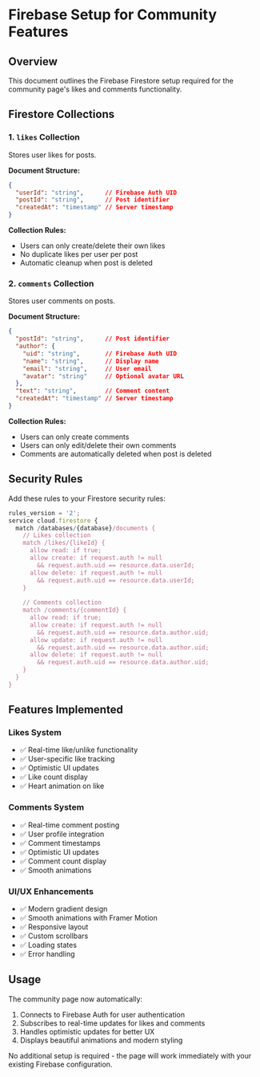 # Firebase Setup for Community Features

## Overview
This document outlines the Firebase Firestore setup required for the community page's likes and comments functionality.

## Firestore Collections

### 1. `likes` Collection
Stores user likes for posts.

**Document Structure:**
```json
{
  "userId": "string",      // Firebase Auth UID
  "postId": "string",      // Post identifier
  "createdAt": "timestamp" // Server timestamp
}
```

**Collection Rules:**
- Users can only create/delete their own likes
- No duplicate likes per user per post
- Automatic cleanup when post is deleted

### 2. `comments` Collection
Stores user comments on posts.

**Document Structure:**
```json
{
  "postId": "string",      // Post identifier
  "author": {
    "uid": "string",       // Firebase Auth UID
    "name": "string",      // Display name
    "email": "string",     // User email
    "avatar": "string"     // Optional avatar URL
  },
  "text": "string",        // Comment content
  "createdAt": "timestamp" // Server timestamp
}
```

**Collection Rules:**
- Users can only create comments
- Users can only edit/delete their own comments
- Comments are automatically deleted when post is deleted

## Security Rules

Add these rules to your Firestore security rules:

```javascript
rules_version = '2';
service cloud.firestore {
  match /databases/{database}/documents {
    // Likes collection
    match /likes/{likeId} {
      allow read: if true;
      allow create: if request.auth != null 
        && request.auth.uid == resource.data.userId;
      allow delete: if request.auth != null 
        && request.auth.uid == resource.data.userId;
    }
    
    // Comments collection
    match /comments/{commentId} {
      allow read: if true;
      allow create: if request.auth != null 
        && request.auth.uid == resource.data.author.uid;
      allow update: if request.auth != null 
        && request.auth.uid == resource.data.author.uid;
      allow delete: if request.auth != null 
        && request.auth.uid == resource.data.author.uid;
    }
  }
}
```

## Features Implemented

### Likes System
- ✅ Real-time like/unlike functionality
- ✅ User-specific like tracking
- ✅ Optimistic UI updates
- ✅ Like count display
- ✅ Heart animation on like

### Comments System
- ✅ Real-time comment posting
- ✅ User profile integration
- ✅ Comment timestamps
- ✅ Optimistic UI updates
- ✅ Comment count display
- ✅ Smooth animations

### UI/UX Enhancements
- ✅ Modern gradient design
- ✅ Smooth animations with Framer Motion
- ✅ Responsive layout
- ✅ Custom scrollbars
- ✅ Loading states
- ✅ Error handling

## Usage

The community page now automatically:
1. Connects to Firebase Auth for user authentication
2. Subscribes to real-time updates for likes and comments
3. Handles optimistic updates for better UX
4. Displays beautiful animations and modern styling

No additional setup is required - the page will work immediately with your existing Firebase configuration.
